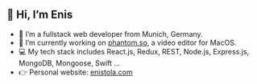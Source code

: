 ## 👋  Hi, I’m Enis
- 👾  I’m a fullstack web developer from Munich, Germany.
- 🌱  I’m currently working on [phantom.so](https://phantom.so), a video editor for MacOS.
- 💻  My tech stack includes React.js, Redux, REST, Node.js, Express.js, MongoDB, Mongoose, Swift ...
- 👉  Personal website: [enistola.com](https://enistola.com)
